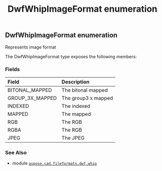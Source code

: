 ﻿---
title: DwfWhipImageFormat enumeration
second_title: Aspose.CAD for Python via .NET API References
description: 
type: docs
weight: 20
url: /python-net/aspose.cad.fileformats.dwf.whip/dwfwhipimageformat/
is_root: false
---

## DwfWhipImageFormat enumeration

Represents image format



The DwfWhipImageFormat type exposes the following members:

### Fields
| Field | Description |
| :- | :- |
| BITONAL_MAPPED | The bitonal mapped |
| GROUP_3X_MAPPED | The group3 x mapped |
| INDEXED | The indexed |
| MAPPED | The mapped |
| RGB | The RGB |
| RGBA | The RGB |
| JPEG | The JPEG |



### See Also
* module [`aspose.cad.fileformats.dwf.whip`](..)
